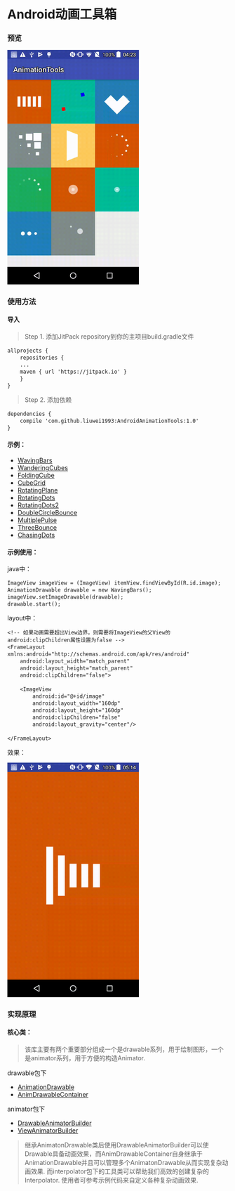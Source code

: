 # Android动画工具箱
### 预览
<img src="https://raw.githubusercontent.com/liuwei1993/AndroidAnimationTools/master/screen_record.gif" width="300px"/>


### 使用方法

#### 导入 

> Step 1. 添加JitPack repository到你的主项目build.gradle文件

```
allprojects {
    repositories {
	...
	maven { url 'https://jitpack.io' }
    }
}
```
> Step 2. 添加依赖

```
dependencies {
    compile 'com.github.liuwei1993:AndroidAnimationTools:1.0'
}
```
#### 示例：

- [WavingBars](https://github.com/liuwei1993/AndroidAnimationTools/blob/master/library/src/main/java/com/simon/core/animationtools/drawable/container/WavingBars.java)
- [WanderingCubes](https://github.com/liuwei1993/AndroidAnimationTools/blob/master/library/src/main/java/com/simon/core/animationtools/drawable/container/WanderingCubes.java)
- [FoldingCube](https://github.com/liuwei1993/AndroidAnimationTools/blob/master/library/src/main/java/com/simon/core/animationtools/drawable/container/FoldingCube.java)
- [CubeGrid](https://github.com/liuwei1993/AndroidAnimationTools/blob/master/library/src/main/java/com/simon/core/animationtools/drawable/container/CubeGrid.java)
- [RotatingPlane](https://github.com/liuwei1993/AndroidAnimationTools/blob/master/library/src/main/java/com/simon/core/animationtools/drawable/container/RotatingPlane.java)
- [RotatingDots](https://github.com/liuwei1993/AndroidAnimationTools/blob/master/library/src/main/java/com/simon/core/animationtools/drawable/container/RotatingDots.java)
- [RotatingDots2](https://github.com/liuwei1993/AndroidAnimationTools/blob/master/library/src/main/java/com/simon/core/animationtools/drawable/container/RotatingDots2.java)
- [DoubleCircleBounce](https://github.com/liuwei1993/AndroidAnimationTools/blob/master/library/src/main/java/com/simon/core/animationtools/drawable/container/DoubleCircleBounce.java)
- [MultiplePulse](https://github.com/liuwei1993/AndroidAnimationTools/blob/master/library/src/main/java/com/simon/core/animationtools/drawable/container/MultiplePulse.java)
- [ThreeBounce](https://github.com/liuwei1993/AndroidAnimationTools/blob/master/library/src/main/java/com/simon/core/animationtools/drawable/container/ThreeBounce.java)
- [ChasingDots](https://github.com/liuwei1993/AndroidAnimationTools/blob/master/library/src/main/java/com/simon/core/animationtools/drawable/container/ChasingDots.java)

#### 示例使用：
java中：
```
ImageView imageView = (ImageView) itemView.findViewById(R.id.image);
AnimationDrawable drawable = new WavingBars();
imageView.setImageDrawable(drawable);
drawable.start();
```
layout中：
```
<!-- 如果动画需要超出View边界，则需要将ImageView的父View的 android:clipChildren属性设置为false -->
<FrameLayout xmlns:android="http://schemas.android.com/apk/res/android"
    android:layout_width="match_parent"
    android:layout_height="match_parent"
    android:clipChildren="false">

    <ImageView
        android:id="@+id/image"
        android:layout_width="160dp"
        android:layout_height="160dp"
        android:clipChildren="false"
        android:layout_gravity="center"/>

</FrameLayout>
```
效果：

<img src="https://raw.githubusercontent.com/liuwei1993/AndroidAnimationTools/master/wavingbars_sample.gif" width="300px"/>

### 实现原理

#### 核心类：

> 该库主要有两个重要部分组成一个是drawable系列，用于绘制图形，一个是animator系列，用于方便的构造Animator.

drawable包下
- [AnimationDrawable](https://github.com/liuwei1993/AndroidAnimationTools/blob/master/library/src/main/java/com/simon/core/animationtools/drawable/AnimationDrawable.java)
- [AnimDrawableContainer](https://github.com/liuwei1993/AndroidAnimationTools/blob/master/library/src/main/java/com/simon/core/animationtools/drawable/AnimDrawableContainer.java)

animator包下
- [DrawableAnimatorBuilder](https://github.com/liuwei1993/AndroidAnimationTools/blob/master/library/src/main/java/com/simon/core/animationtools/animator/DrawableAnimatorBuilder.java)
- [ViewAnimatorBuilder](https://github.com/liuwei1993/AndroidAnimationTools/blob/master/library/src/main/java/com/simon/core/animationtools/animator/ViewAnimatorBuilder.java)

> 继承AnimatonDrawable类后使用DrawableAnimatorBuilder可以使Drawable具备动画效果，而AnimDrawableContainer自身继承于AnimationDrawable并且可以管理多个AnimatonDrawable从而实现复杂动画效果.
> 而interpolator包下的工具类可以帮助我们高效的创建复杂的Interpolator.
> 使用者可参考示例代码来自定义各种复杂动画效果.
